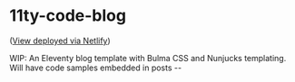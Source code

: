 # 11ty-code-blog

([View deployed via Netlify](https://cgcreatexyz-11ty-code-blog.netlify.app/))


WIP: An Eleventy blog template with Bulma CSS and Nunjucks templating. Will have code samples embedded in posts --
